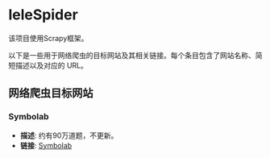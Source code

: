 # leleSpider

该项目使用Scrapy框架。

以下是一些用于网络爬虫的目标网站及其相关链接。每个条目包含了网站名称、简短描述以及对应的 URL。

## 网络爬虫目标网站

### Symbolab
- **描述**: 约有90万道题，不更新。
- **链接**: [Symbolab](https://www.symbolab.com/popular-pre-algebra)